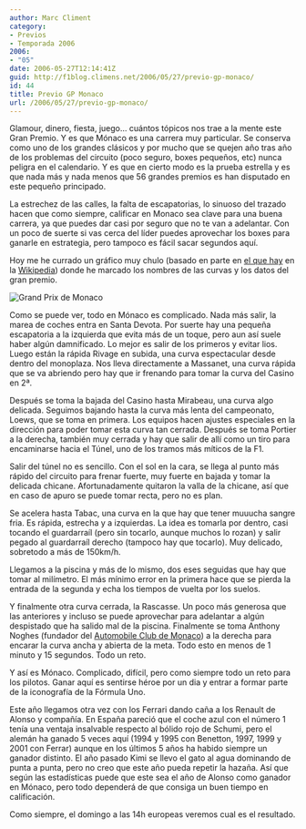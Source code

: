 ```yaml
---
author: Marc Climent
category:
- Previos
- Temporada 2006
2006:
- "05"
date: 2006-05-27T12:14:41Z
guid: http://f1blog.climens.net/2006/05/27/previo-gp-monaco/
id: 44
title: Previo GP Monaco
url: /2006/05/27/previo-gp-monaco/
---
```


Glamour, dinero, fiesta, juego&#8230; cuántos tópicos nos trae a la mente este Gran Premio. Y es que Mónaco es una carrera muy particular. Se conserva como uno de los grandes clásicos y por mucho que se quejen año tras año de los problemas del circuito (poco seguro, boxes pequeños, etc) nunca peligra en el calendario. Y es que en cierto modo es la prueba estrella y es que nada más y nada menos que 56 grandes premios es han disputado en este pequeño principado.
  
La estrechez de las calles, la falta de escapatorias, lo sinuoso del trazado hacen que como siempre, calificar en Monaco sea clave para una buena carrera, ya que puedes dar casi por seguro que no te van a adelantar. Con un poco de suerte si vas cerca del líder puedes aprovechar los boxes para ganarle en estrategia, pero tampoco es fácil sacar segundos aquí.

Hoy me he currado un gráfico muy chulo (basado en parte en [el que hay](http://en.wikipedia.org/wiki/Image:GrandPrix_Circuit_Monaco_2006.svg) en la [Wikipedia](http://en.wikipedia.org/)) donde he marcado los nombres de las curvas y los datos del gran premio.

![Grand Prix de Monaco](http://upload.wikimedia.org/wikipedia/commons/thumb/3/36/Monte_Carlo_Formula_1_track_map.svg/500px-Monte_Carlo_Formula_1_track_map.svg.png)

Como se puede ver, todo en Mónaco es complicado. Nada más salir, la marea de coches entra en Santa Devota. Por suerte hay una pequeña escapatoria a la izquierda que evita más de un toque, pero aun así suele haber algún damnificado. Lo mejor es salir de los primeros y evitar lios. Luego están la rápida Rivage en subida, una curva espectacular desde dentro del monoplaza. Nos lleva directamente a Massanet, una curva rápida que se va abriendo pero hay que ir frenando para tomar la curva del Casino en 2ª.

Después se toma la bajada del Casino hasta Mirabeau, una curva algo delicada. Seguimos bajando hasta la curva más lenta del campeonato, Loews, que se toma en primera. Los equipos hacen ajustes especiales en la dirección para poder tomar esta curva tan cerrada. Después se toma Portier a la derecha, también muy cerrada y hay que salir de allí como un tiro para encaminarse hacia el Túnel, uno de los tramos más míticos de la F1.

Salir del túnel no es sencillo. Con el sol en la cara, se llega al punto más rápido del circuito para frenar fuerte, muy fuerte en bajada y tomar la delicada chicane. Afortunadamente quitaron la valla de la chicane, así que en caso de apuro se puede tomar recta, pero no es plan.

Se acelera hasta Tabac, una curva en la que hay que tener muuucha sangre fria. Es rápida, estrecha y a izquierdas. La idea es tomarla por dentro, casi tocando el guardarraíl (pero sin tocarlo, aunque muchos lo rozan) y salir pegado al guardarraíl derecho (tampoco hay que tocarlo). Muy delicado, sobretodo a más de 150km/h.

Llegamos a la piscina y más de lo mismo, dos eses seguidas que hay que tomar al milímetro. El más mínimo error en la primera hace que se pierda la entrada de la segunda y echa los tiempos de vuelta por los suelos.

Y finalmente otra curva cerrada, la Rascasse. Un poco más generosa que las anteriores y incluso se puede aprovechar para adelantar a algún despistado que ha salido mal de la piscina. Finalmente se toma Anthony Noghes (fundador del [Automobile Club de Monaco](http://www.acm.mc/)) a la derecha para encarar la curva ancha y abierta de la meta. Todo esto en menos de 1 minuto y 15 segundos. Todo un reto.

Y así es Mónaco. Complicado, difícil, pero como siempre todo un reto para los pilotos. Ganar aquí es sentirse héroe por un dia y entrar a formar parte de la iconografía de la Fórmula Uno.

Este año llegamos otra vez con los Ferrari dando caña a los Renault de Alonso y compañía. En España pareció que el coche azul con el número 1 tenía una ventaja insalvable respecto al bólido rojo de Schumi, pero el alemán ha ganado 5 veces aquí (1994 y 1995 con Benetton, 1997, 1999 y 2001 con Ferrar) aunque en los últimos 5 años ha habido siempre un ganador distinto. El año pasado Kimi se llevo el gato al agua dominando de punta a punta, pero no creo que este año pueda repetir la hazaña. Así que según las estadísticas puede que este sea el año de Alonso como ganador en Mónaco, pero todo dependerá de que consiga un buen tiempo en calificación.

Como siempre, el domingo a las 14h europeas veremos cual es el resultado.